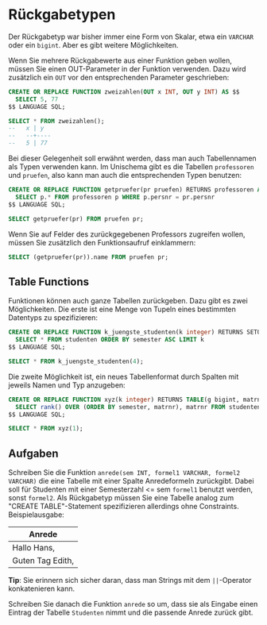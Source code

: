 Rückgabetypen
=============

Der Rückgabetyp war bisher immer eine Form von Skalar, etwa ein `VARCHAR` oder ein `bigint`. Aber es gibt weitere Möglichkeiten.

Wenn Sie mehrere Rückgabewerte aus einer Funktion geben wollen, müssen Sie einen OUT-Parameter in der Funktion verwenden. Dazu wird zusätzlich ein `OUT` vor den entsprechenden Parameter geschrieben:

```sql
CREATE OR REPLACE FUNCTION zweizahlen(OUT x INT, OUT y INT) AS $$
  SELECT 5, 77
$$ LANGUAGE SQL;

SELECT * FROM zweizahlen();
--   x | y
--   --+----
--   5 | 77
```

Bei dieser Gelegenheit soll erwähnt werden, dass man auch Tabellennamen als Typen verwenden kann. Im Unischema gibt es die Tabellen `professoren` und `pruefen`, also kann man auch die entsprechenden Typen benutzen:

```sql
CREATE OR REPLACE FUNCTION getpruefer(pr pruefen) RETURNS professoren AS $$
  SELECT p.* FROM professoren p WHERE p.persnr = pr.persnr
$$ LANGUAGE SQL;

SELECT getpruefer(pr) FROM pruefen pr;
```

Wenn Sie auf Felder des zurückgegebenen Professors zugreifen wollen, müssen Sie zusätzlich den Funktionsaufruf einklammern:

```sql
SELECT (getpruefer(pr)).name FROM pruefen pr;
```

Table Functions
---------------

Funktionen können auch ganze Tabellen zurückgeben. Dazu gibt es zwei Möglichkeiten. Die erste ist eine Menge von Tupeln eines bestimmten Datentyps zu spezifizieren:

```sql
CREATE OR REPLACE FUNCTION k_juengste_studenten(k integer) RETURNS SETOF studenten AS $$
  SELECT * FROM studenten ORDER BY semester ASC LIMIT k
$$ LANGUAGE SQL;

SELECT * FROM k_juengste_studenten(4);
```

Die zweite Möglichkeit ist, ein neues Tabellenformat durch Spalten mit jeweils Namen und Typ anzugeben: 

```sql
CREATE OR REPLACE FUNCTION xyz(k integer) RETURNS TABLE(g bigint, matrnr integer) AS $$
  SELECT rank() OVER (ORDER BY semester, matrnr), matrnr FROM studenten
$$ LANGUAGE SQL;

SELECT * FROM xyz(1);
```


Aufgaben
--------

Schreiben Sie die Funktion `anrede(sem INT, formel1 VARCHAR, formel2 VARCHAR)` die eine Tabelle mit einer Spalte Anredeformeln zurückgibt. Dabei soll für Studenten mit einer Semesterzahl <= sem `formel1` benutzt werden, sonst `formel2`. Als Rückgabetyp müssen Sie eine Tabelle analog zum "CREATE TABLE"-Statement spezifizieren allerdings ohne Constraints.
Beispielausgabe:

<table>
  <thead><tr><th>Anrede</th></tr></thead>
  <tbody>
      <tr><td>Hallo Hans,</td></tr>
      <tr><td>Guten Tag Edith,</td></tr>
  </tbody>
</table>

**Tip**: Sie erinnern sich sicher daran, dass man Strings mit dem `||`-Operator konkatenieren kann.


Schreiben Sie danach die Funktion `anrede` so um, dass sie als Eingabe einen Eintrag der Tabelle `Studenten` nimmt und die passende Anrede zurück gibt.

